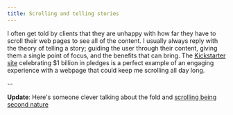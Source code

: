 ```yaml
---
title: Scrolling and telling stories
---
```

I often get told by clients that they are unhappy with how far they have to scroll their web pages to see all of the content. I usually always reply with the theory of telling a story; guiding the user through their content, giving them a single point of focus, and the benefits that can bring. The [Kickstarter site](https://www.kickstarter.com/1billion) celebrating $1 billion in pledges is a perfect example of an engaging experience with a webpage that could keep me scrolling all day long.

--

**Update**: Here's someone clever talking about the fold and [scrolling being second nature](http://cognition.happycog.com/article/behold-the-fold)
